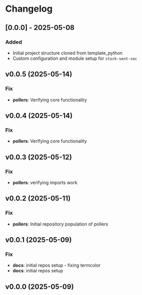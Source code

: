 # Changelog

## [0.0.0] - 2025-05-08

### Added

- Initial project structure cloned from template_python
- Custom configuration and module setup for `stock-sent-sec`

## v0.0.5 (2025-05-14)

### Fix

- **pollers**: Verifying core functionality

## v0.0.4 (2025-05-14)

### Fix

- **pollers**: Verifying core functionality

## v0.0.3 (2025-05-12)

### Fix

- **pollers**: verifying imports work

## v0.0.2 (2025-05-11)

### Fix

- **pollers**: Initial repository population of pollers

## v0.0.1 (2025-05-09)

### Fix

- **docs**: initial repos setup - fixing termcolor
- **docs**: initial repos setup

## v0.0.0 (2025-05-09)
